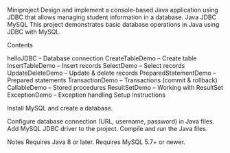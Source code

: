 Miniproject
Design and implement a console-based Java application using JDBC that allows managing student information in a database.
Java JDBC MySQL 
This project demonstrates basic database operations in Java using JDBC with MySQL.

Contents

helloJDBC – Database connection
CreateTableDemo – Create table
InsertTableDemo – Insert records
SelectDemo – Select records
UpdateDeleteDemo – Update & delete records
PreparedStatementDemo – Prepared statements
TransactionDemo – Transactions (commit & rollback)
CallableDemo – Stored procedures
ResultSetDemo – Working with ResultSet
ExceptionDemo – Exception handling
Setup Instructions

Install MySQL and create a database.

Configure database connection (URL, username, password) in Java files.
Add MySQL JDBC driver to the project.
Compile and run the Java files.

Notes
Requires Java 8 or later.
Requires MySQL 5.7+ or newer.

